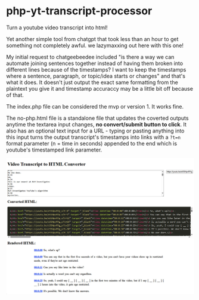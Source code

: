 # php-yt-transcript-processor
Turn a youtube video transcript into html!

Yet another simple tool from chatgpt that took less than an hour to get something not completely awful.  we lazymaxxing out here with this one!

My initial request to chatgeebeedee included "is there a way we can automate joining sentences together instead of having them broken into different lines because of the timestamps? I want to keep the timestamps where a sentence, paragraph, or topic/idea starts or changes" and that's what it does.  It doesn't just output the exact same formatting from the plaintext you give it and timestamp accuraccy may be a little bit off because of that.

The index.php file can be considered the mvp or version 1.  It works fine.

The no-php.html file is a standalone file that updates the coverted outputs anytime the textarea input changes, **no convert/submit button to click**.  It also has an optional text input for a URL - typing or pasting anything into this input turns the output transcript's timestamps into links with a `?t=n` format parameter (n = time in seconds) appended to the end which is youtube's timestamped link parameter.

![no-php.html screenshot](no-php.jpg?raw=true)

